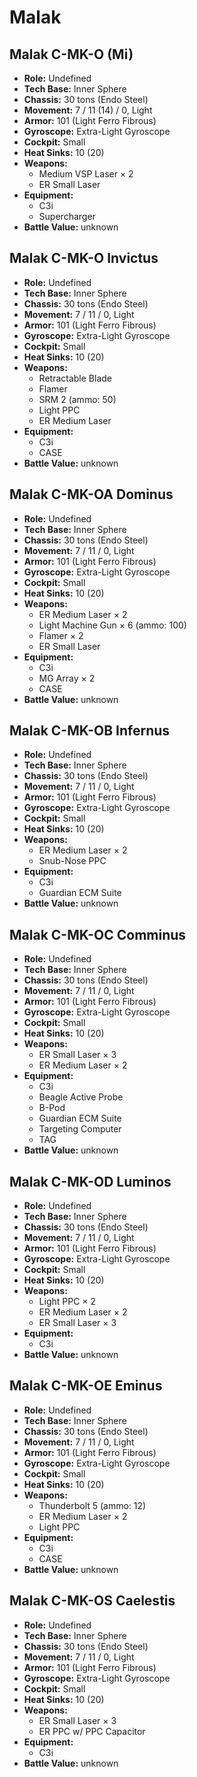 # Malak
## Malak C-MK-O (Mi)
- **Role:** Undefined
- **Tech Base:** Inner Sphere
- **Chassis:** 30 tons (Endo Steel)
- **Movement:** 7 / 11 (14) / 0, Light
- **Armor:** 101 (Light Ferro Fibrous)
- **Gyroscope:** Extra-Light Gyroscope
- **Cockpit:** Small
- **Heat Sinks:** 10 (20)
- **Weapons:**
  - Medium VSP Laser × 2
  - ER Small Laser
- **Equipment:**
  - C3i
  - Supercharger
- **Battle Value:** unknown

## Malak C-MK-O Invictus
- **Role:** Undefined
- **Tech Base:** Inner Sphere
- **Chassis:** 30 tons (Endo Steel)
- **Movement:** 7 / 11 / 0, Light
- **Armor:** 101 (Light Ferro Fibrous)
- **Gyroscope:** Extra-Light Gyroscope
- **Cockpit:** Small
- **Heat Sinks:** 10 (20)
- **Weapons:**
  - Retractable Blade
  - Flamer
  - SRM 2 (ammo: 50)
  - Light PPC
  - ER Medium Laser
- **Equipment:**
  - C3i
  - CASE
- **Battle Value:** unknown

## Malak C-MK-OA Dominus
- **Role:** Undefined
- **Tech Base:** Inner Sphere
- **Chassis:** 30 tons (Endo Steel)
- **Movement:** 7 / 11 / 0, Light
- **Armor:** 101 (Light Ferro Fibrous)
- **Gyroscope:** Extra-Light Gyroscope
- **Cockpit:** Small
- **Heat Sinks:** 10 (20)
- **Weapons:**
  - ER Medium Laser × 2
  - Light Machine Gun × 6 (ammo: 100)
  - Flamer × 2
  - ER Small Laser
- **Equipment:**
  - C3i
  - MG Array × 2
  - CASE
- **Battle Value:** unknown

## Malak C-MK-OB Infernus
- **Role:** Undefined
- **Tech Base:** Inner Sphere
- **Chassis:** 30 tons (Endo Steel)
- **Movement:** 7 / 11 / 0, Light
- **Armor:** 101 (Light Ferro Fibrous)
- **Gyroscope:** Extra-Light Gyroscope
- **Cockpit:** Small
- **Heat Sinks:** 10 (20)
- **Weapons:**
  - ER Medium Laser × 2
  - Snub-Nose PPC
- **Equipment:**
  - C3i
  - Guardian ECM Suite
- **Battle Value:** unknown

## Malak C-MK-OC Comminus
- **Role:** Undefined
- **Tech Base:** Inner Sphere
- **Chassis:** 30 tons (Endo Steel)
- **Movement:** 7 / 11 / 0, Light
- **Armor:** 101 (Light Ferro Fibrous)
- **Gyroscope:** Extra-Light Gyroscope
- **Cockpit:** Small
- **Heat Sinks:** 10 (20)
- **Weapons:**
  - ER Small Laser × 3
  - ER Medium Laser × 2
- **Equipment:**
  - C3i
  - Beagle Active Probe
  - B-Pod
  - Guardian ECM Suite
  - Targeting Computer
  - TAG
- **Battle Value:** unknown

## Malak C-MK-OD Luminos
- **Role:** Undefined
- **Tech Base:** Inner Sphere
- **Chassis:** 30 tons (Endo Steel)
- **Movement:** 7 / 11 / 0, Light
- **Armor:** 101 (Light Ferro Fibrous)
- **Gyroscope:** Extra-Light Gyroscope
- **Cockpit:** Small
- **Heat Sinks:** 10 (20)
- **Weapons:**
  - Light PPC × 2
  - ER Medium Laser × 2
  - ER Small Laser × 3
- **Equipment:**
  - C3i
- **Battle Value:** unknown

## Malak C-MK-OE Eminus
- **Role:** Undefined
- **Tech Base:** Inner Sphere
- **Chassis:** 30 tons (Endo Steel)
- **Movement:** 7 / 11 / 0, Light
- **Armor:** 101 (Light Ferro Fibrous)
- **Gyroscope:** Extra-Light Gyroscope
- **Cockpit:** Small
- **Heat Sinks:** 10 (20)
- **Weapons:**
  - Thunderbolt 5 (ammo: 12)
  - ER Medium Laser × 2
  - Light PPC
- **Equipment:**
  - C3i
  - CASE
- **Battle Value:** unknown

## Malak C-MK-OS Caelestis
- **Role:** Undefined
- **Tech Base:** Inner Sphere
- **Chassis:** 30 tons (Endo Steel)
- **Movement:** 7 / 11 / 0, Light
- **Armor:** 101 (Light Ferro Fibrous)
- **Gyroscope:** Extra-Light Gyroscope
- **Cockpit:** Small
- **Heat Sinks:** 10 (20)
- **Weapons:**
  - ER Small Laser × 3
  - ER PPC w/ PPC Capacitor
- **Equipment:**
  - C3i
- **Battle Value:** unknown

